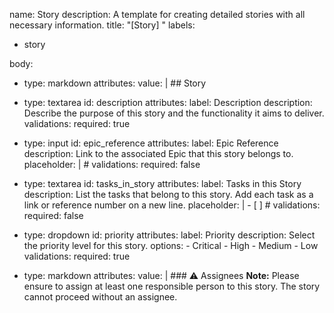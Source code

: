 name: Story
description: A template for creating detailed stories with all necessary information.
title: "[Story] "
labels: 
  - story

body:
  - type: markdown
    attributes:
      value: |
        ## Story

  - type: textarea
    id: description
    attributes:
      label: Description
      description: Describe the purpose of this story and the functionality it aims to deliver.
    validations:
      required: true

  - type: input
    id: epic_reference
    attributes:
      label: Epic Reference
      description: Link to the associated Epic that this story belongs to.
      placeholder: |
        #
    validations:
      required: false

  - type: textarea
    id: tasks_in_story
    attributes:
      label: Tasks in this Story
      description: List the tasks that belong to this story. Add each task as a link or reference number on a new line.
      placeholder: |
        - [ ] #
    validations:
      required: false

  - type: dropdown
    id: priority
    attributes:
      label: Priority
      description: Select the priority level for this story.
      options:
        - Critical
        - High
        - Medium
        - Low
    validations:
      required: true

  - type: markdown
    attributes:
      value: |
        ### ⚠️ Assignees
        **Note:** Please ensure to assign at least one responsible person to this story. The story cannot proceed without an assignee.
